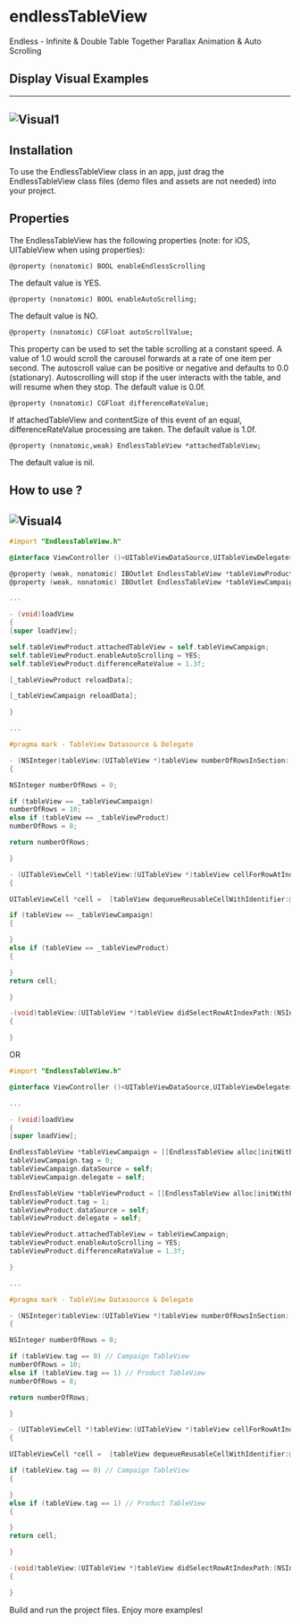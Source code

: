 # endlessTableView

Endless - Infinite &amp; Double Table Together Parallax Animation &amp; Auto Scrolling


## Display Visual Examples 

----
![Visual1](http://g.recordit.co/KXg4X6QNYN.gif)
----


Installation
--------------

To use the EndlessTableView class in an app, just drag the EndlessTableView class files (demo files and assets are not needed) into your project.

Properties
--------------

The EndlessTableView has the following properties (note: for iOS, UITableView when using properties):

    @property (nonatomic) BOOL enableEndlessScrolling 

The default value is YES.

    @property (nonatomic) BOOL enableAutoScrolling;

The default value is NO.

    @property (nonatomic) CGFloat autoScrollValue;

This property can be used to set the table scrolling at a constant speed. A value of 1.0 would scroll the carousel forwards at a rate of one item per second. The autoscroll value can be positive or negative and defaults to 0.0 (stationary). Autoscrolling will stop if the user interacts with the table, and will resume when they stop. The default value is 0.0f.

    @property (nonatomic) CGFloat differenceRateValue;

If attachedTableView and contentSize of this event of an equal, differenceRateValue processing are taken. The default value is 1.0f.

    @property (nonatomic,weak) EndlessTableView *attachedTableView;

The default value is nil.


How to use ?
----------

![Visual4](http://g.recordit.co/ykx1SbnAmZ.gif)
----

```Objective-C
#import "EndlessTableView.h"

@interface ViewController ()<UITableViewDataSource,UITableViewDelegate>

@property (weak, nonatomic) IBOutlet EndlessTableView *tableViewProduct;
@property (weak, nonatomic) IBOutlet EndlessTableView *tableViewCampaign;

...

- (void)loadView
{
[super loadView];

self.tableViewProduct.attachedTableView = self.tableViewCampaign;
self.tableViewProduct.enableAutoScrolling = YES;
self.tableViewProduct.differenceRateValue = 1.3f;

[_tableViewProduct reloadData];

[_tableViewCampaign reloadData];

}

...

#pragma mark - TableView Datasource & Delegate

- (NSInteger)tableView:(UITableView *)tableView numberOfRowsInSection:(NSInteger)section
{

NSInteger numberOfRows = 0;

if (tableView == _tableViewCampaign)
numberOfRows = 10;
else if (tableView == _tableViewProduct)
numberOfRows = 8;

return numberOfRows;

}

- (UITableViewCell *)tableView:(UITableView *)tableView cellForRowAtIndexPath:(NSIndexPath *)indexPath
{

UITableViewCell *cell =  [tableView dequeueReusableCellWithIdentifier:@"EndlessTableViewCell"];

if (tableView == _tableViewCampaign)
{

}
else if (tableView == _tableViewProduct)
{

}
return cell;

}

-(void)tableView:(UITableView *)tableView didSelectRowAtIndexPath:(NSIndexPath *)indexPath
{

}

```

OR

```Objective-C
#import "EndlessTableView.h"

@interface ViewController ()<UITableViewDataSource,UITableViewDelegate>

...

- (void)loadView
{
[super loadView];

EndlessTableView *tableViewCampaign = [[EndlessTableView alloc]initWithFrame:CGRectMake([UIScreen mainScreen].bounds.size.width / 2, 0.0f, [UIScreen mainScreen].bounds.size.width / 2, [UIScreen mainScreen].bounds.size.height)];
tableViewCampaign.tag = 0;
tableViewCampaign.dataSource = self;
tableViewCampaign.delegate = self;

EndlessTableView *tableViewProduct = [[EndlessTableView alloc]initWithFrame:CGRectMake(0.0f, 0.0f, [UIScreen mainScreen].bounds.size.width / 2, [UIScreen mainScreen].bounds.size.height)];
tableViewProduct.tag = 1;
tableViewProduct.dataSource = self;
tableViewProduct.delegate = self;

tableViewProduct.attachedTableView = tableViewCampaign;
tableViewProduct.enableAutoScrolling = YES;
tableViewProduct.differenceRateValue = 1.3f;

}

...

#pragma mark - TableView Datasource & Delegate

- (NSInteger)tableView:(UITableView *)tableView numberOfRowsInSection:(NSInteger)section
{

NSInteger numberOfRows = 0;

if (tableView.tag == 0) // Campaign TableView
numberOfRows = 10;
else if (tableView.tag == 1) // Product TableView
numberOfRows = 8;

return numberOfRows;

}

- (UITableViewCell *)tableView:(UITableView *)tableView cellForRowAtIndexPath:(NSIndexPath *)indexPath
{

UITableViewCell *cell =  [tableView dequeueReusableCellWithIdentifier:@"EndlessTableViewCell"];

if (tableView.tag == 0) // Campaign TableView
{

}
else if (tableView.tag == 1) // Product TableView
{

}
return cell;

}

-(void)tableView:(UITableView *)tableView didSelectRowAtIndexPath:(NSIndexPath *)indexPath
{

}

```

Build and run the project files. Enjoy more examples!